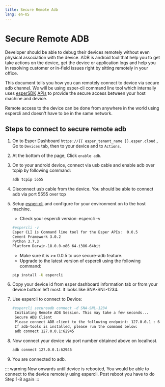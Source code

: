 ```yaml
---
title: Secure Remote Adb
lang: en-US
---
```


# Secure Remote ADB

Developer should be able to debug their devices remotely without even physical association with the device. ADB is android tool that help you to get take actions on the device, get the device or application logs and help you in resolving customer or in-field issues right by sitting remotely in your office.

This document tells you how you can remotely connect to device via secure adb channel. We will be using esper-cli command line tool which internally uses [esperSDK](https://docs.esper.io/home/pythonsdk.html) [APIs](https://api.esper.io/) to provide the secure access between your host machine and device.

Remote access to the device can be done from anywhere in the world using espercli and doesn't have to be in the same network.

## Steps to connect to secure remote adb

1.  On to Esper Dashboard `https://{{ esper_tenant_name }}.esper.cloud` , Go to `Devices` tab, then to your device and to `Actions`.

2.  At the bottom of the page, Click `enable adb`.

3.  On to your android device, connect via usb cable and enable adb over tcpip by following command:
    ```sh
    adb tcpip 5555
    ```
4.  Disconnect usb cable from the device. You should be able to connect adb via port 5555 over tcp

5.  Setup [esper-cli](https://docs.esper.io/home/espercli.html) and configure for your environment on to the host machine.
    * Check your espercli version: espercli -v
    ```sh
    #espercli -v
    Esper CLI is Command line tool for the Esper APIs:  0.0.5
    Cement Framework 3.0.2
    Python 3.7.3
    Platform Darwin-18.0.0-x86_64-i386-64bit
    ```
    * Make sure it is >= 0.0.5 to use secure-adb feature.
    * Upgrade to the latest version of espercli using the following command:
    ```sh
    pip install -U espercli
    ```
6.  Copy your device id from esper dashboard information tab or from your device bottom left most. It looks like SNA-SNL-1234.

7.  Use espercli to connect to Device:
    ```sh
    #espercli secureadb connect -d SNA-SNL-1234
     Initiating Remote ADB Session. This may take a few seconds...
     Secure ADB Client
     Please connect ADB client to the following endpoint: 127.0.0.1 : 62945
     If adb-tools is installed, please run the command below:
     adb connect 127.0.0.1:62945
    ```
8.  Now connect your device via port number obtained above on localhost.
    ```sh
    adb connect 127.0.0.1:62945
    ```
9.  You are connected to adb.

::: warning 
Now onwards until device is rebooted, You would be able to connect to the device remotely using espercli. Post reboot you have to do Step 1-8 again
:::
